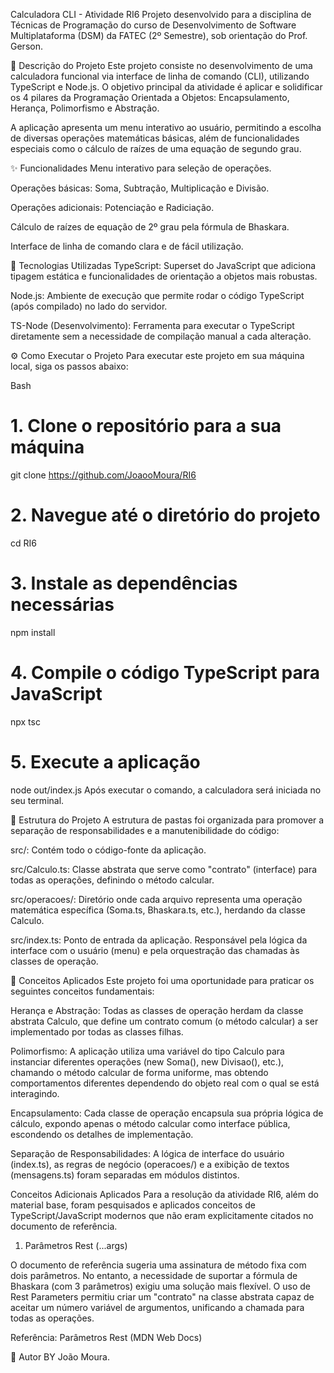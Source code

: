 Calculadora CLI - Atividade RI6
Projeto desenvolvido para a disciplina de Técnicas de Programação do curso de Desenvolvimento de Software Multiplataforma (DSM) da FATEC (2º Semestre), sob orientação do Prof. Gerson.

📖 Descrição do Projeto
Este projeto consiste no desenvolvimento de uma calculadora funcional via interface de linha de comando (CLI), utilizando TypeScript e Node.js. O objetivo principal da atividade é aplicar e solidificar os 4 pilares da Programação Orientada a Objetos: Encapsulamento, Herança, Polimorfismo e Abstração.

A aplicação apresenta um menu interativo ao usuário, permitindo a escolha de diversas operações matemáticas básicas, além de funcionalidades especiais como o cálculo de raízes de uma equação de segundo grau.

✨ Funcionalidades
Menu interativo para seleção de operações.

Operações básicas: Soma, Subtração, Multiplicação e Divisão.

Operações adicionais: Potenciação e Radiciação.

Cálculo de raízes de equação de 2º grau pela fórmula de Bhaskara.

Interface de linha de comando clara e de fácil utilização.

🚀 Tecnologias Utilizadas
TypeScript: Superset do JavaScript que adiciona tipagem estática e funcionalidades de orientação a objetos mais robustas.

Node.js: Ambiente de execução que permite rodar o código TypeScript (após compilado) no lado do servidor.

TS-Node (Desenvolvimento): Ferramenta para executar o TypeScript diretamente sem a necessidade de compilação manual a cada alteração.

⚙️ Como Executar o Projeto
Para executar este projeto em sua máquina local, siga os passos abaixo:

Bash

# 1. Clone o repositório para a sua máquina
git clone https://github.com/JoaooMoura/RI6

# 2. Navegue até o diretório do projeto
cd RI6

# 3. Instale as dependências necessárias
npm install

# 4. Compile o código TypeScript para JavaScript
npx tsc

# 5. Execute a aplicação
node out/index.js
Após executar o comando, a calculadora será iniciada no seu terminal.

📂 Estrutura do Projeto
A estrutura de pastas foi organizada para promover a separação de responsabilidades e a manutenibilidade do código:

src/: Contém todo o código-fonte da aplicação.

src/Calculo.ts: Classe abstrata que serve como "contrato" (interface) para todas as operações, definindo o método calcular.

src/operacoes/: Diretório onde cada arquivo representa uma operação matemática específica (Soma.ts, Bhaskara.ts, etc.), herdando da classe Calculo.

src/index.ts: Ponto de entrada da aplicação. Responsável pela lógica da interface com o usuário (menu) e pela orquestração das chamadas às classes de operação.

🧠 Conceitos Aplicados
Este projeto foi uma oportunidade para praticar os seguintes conceitos fundamentais:


Herança e Abstração: Todas as classes de operação herdam da classe abstrata Calculo, que define um contrato comum (o método calcular) a ser implementado por todas as classes filhas.



Polimorfismo: A aplicação utiliza uma variável do tipo Calculo para instanciar diferentes operações (new Soma(), new Divisao(), etc.), chamando o método calcular de forma uniforme, mas obtendo comportamentos diferentes dependendo do objeto real com o qual se está interagindo.


Encapsulamento: Cada classe de operação encapsula sua própria lógica de cálculo, expondo apenas o método calcular como interface pública, escondendo os detalhes de implementação.

Separação de Responsabilidades: A lógica de interface do usuário (index.ts), as regras de negócio (operacoes/) e a exibição de textos (mensagens.ts) foram separadas em módulos distintos.

Conceitos Adicionais Aplicados
Para a resolução da atividade RI6, além do material base, foram pesquisados e aplicados conceitos de TypeScript/JavaScript modernos que não eram explicitamente citados no documento de referência.

1. Parâmetros Rest (...args)

O documento de referência sugeria uma assinatura de método fixa com dois parâmetros. No entanto, a necessidade de suportar a fórmula de Bhaskara (com 3 parâmetros) exigiu uma solução mais flexível. O uso de Rest Parameters permitiu criar um "contrato" na classe abstrata capaz de aceitar um número variável de argumentos, unificando a chamada para todas as operações.

Referência: Parâmetros Rest (MDN Web Docs)

👤 Autor
BY João Moura.
